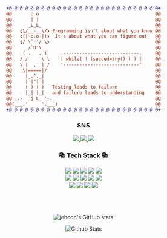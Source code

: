 <div align="center">
  
```diff
+@ @ @ @ @ @ @ @ @ @ @ @ @ @ @ @ @ @ @ @ @ @ @ @ @ @ @ @+
@@       o o                                           @@
@@       | |                                           @@
@@      _L_L_                                          @@
@@   ❮\/__-__\/❯ Programming isn't about what you know @@
@@   ❮(|~o.o~|)❯  It's about what you can figure out   @@
@@   ❮/ \`-'/ \❯                                       @@
@@     _/`U'\_                                         @@
@@    ( .   . )     .----------------------------.     @@
@@   / /     \ \    | while( ! (succed=try() ) ) |     @@
@@   \ |  ,  | /    '----------------------------'     @@
@@    \|=====|/                                        @@
@@     |_.^._|                                         @@
@@     | |"| |                                         @@
@@     ( ) ( )   Testing leads to failure              @@
@@     |_| |_|   and failure leads to understanding    @@
@@ _.-' _j L_ '-._                                     @@
@@(___.'     '.___)                                    @@
+@ @ @ @ @ @ @ @ @ @ @ @ @ @ @ @ @ @ @ @ @ @ @ @ @ @ @ @+
```
  
</div>
<h3 class="heading-element" dir="auto" align="center"> SNS </h3>


<div align="center">
    <a href="https://www.instagram.com/jehoon2001/" target="_blank">
        <img src="https://img.shields.io/badge/SNS-556073?style={flat}&logo=instagram&logoColor=000000"/>
    </a>
    <a href="https://martlet.tistory.com/" target="_blank">
        <img src="https://img.shields.io/badge/BLOG-3d3d3d?style={flat}&logo=tistory&logoColor=000000"/>
    </a>
    <a href="https://mail.google.com/mail/?view=cm&fs=1&to=limjhoon8@gmail.com&su=SUBJECT&body=BODY&bcc=limjhoon8@gmail.com" target="_blank">
        <img src="https://img.shields.io/badge/Gmail-EA4335?style={flat}&logo=gmail&logoColor=000000"/>
    </a>
</div>

<!--
**jehoonje/jehoonje** is a ✨ _special_ ✨ repository because its `README.md` (this file) appears on your GitHub profile.

Here are some ideas to get you started:

- 🔭 I’m currently working on ...
- 🌱 I’m currently learning ...
- 👯 I’m looking to collaborate on ...
- 🤔 I’m looking for help with ...
- 💬 Ask me about ...
- 📫 How to reach me: ...
- 😄 Pronouns: ...
- ⚡ Fun fact: ...
-->

<h3 class="heading-element" dir="auto" align="center">📚 Tech Stack 📚</h3>

<div align="center">
    <img src="https://img.shields.io/badge/JavaScript-F7DF1E?style={flat}&logo=javascript&logoColor=000000"/>
    <img src="https://img.shields.io/badge/HTML5-E34F26?style={flat}&logo=html5&logoColor=000000"/>
    <img src="https://img.shields.io/badge/CSS-1572B6?style={flat}&logo=css3&logoColor=000000"/>
    <img src="https://img.shields.io/badge/React-61DAFB?style={flat}&logo=react&logoColor=000000"/>
    <img src="https://img.shields.io/badge/SpringBoot-6DB33F?style={flat}&logo=springboot&logoColor=000000"/>
    <br>
    <img src="https://img.shields.io/badge/MySQL-4479A1?style={flat}&logo=mysql&logoColor=000000"/>
    <img src="https://img.shields.io/badge/VScode-007ACC?style={flat}&logo=visualstudiocode&logoColor=000000"/>
    <img src="https://img.shields.io/badge/Java-ED8B00?style={flat}&logo=openjdk&logoColor=000000"/>
    <img src="https://img.shields.io/badge/jQuery-0769AD?style={flat}&logo=jquery&logoColor=000000"/>
    <img src="https://img.shields.io/badge/GIT-E44C30?style={flat}&logo=git&logoColor=000000"/>
    <br>
    <img src="https://img.shields.io/badge/Next.js-000000?style={flat}&logo=next.js&logoColor=ffffff"/>
    <img src="https://img.shields.io/badge/TypeScript-3178C6?style={flat}&logo=typescript&logoColor=ffffff"/>
    <img src="https://img.shields.io/badge/TailwindCSS-06B6D4?style={flat}&logo=tailwindcss&logoColor=ffffff"/>
    <img src="https://img.shields.io/badge/Zustand-8A2BE2?style={flat}&logo=zustand&logoColor=ffffff"/>
</div>

<br>
<br>
<br>
 <p align="center">
  <img src="https://github-readme-stats.vercel.app/api?username=jehoonje&show_icons=true&theme=blue-green" alt="jehoon's GitHub stats">
</p>


<p align="center">
        <img src="https://raw.githubusercontent.com/trinib/trinib/82213791fa9ff58d3ca768ddd6de2489ec23ffca/images/footer.svg" alt="Github Stats" />
</p>


